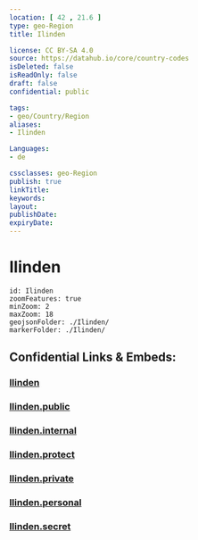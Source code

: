 ```yaml
---
location: [ 42 , 21.6 ] 
type: geo-Region
title: Ilinden

license: CC BY-SA 4.0
source: https://datahub.io/core/country-codes
isDeleted: false
isReadOnly: false
draft: false
confidential: public

tags:
- geo/Country/Region
aliases:
- Ilinden

Languages:
- de

cssclasses: geo-Region
publish: true
linkTitle: 
keywords: 
layout: 
publishDate: 
expiryDate: 
---
```


# Ilinden

```leaflet
id: Ilinden
zoomFeatures: true 
minZoom: 2 
maxZoom: 18
geojsonFolder: ./Ilinden/
markerFolder: ./Ilinden/
```


## Confidential Links & Embeds: 

### [Ilinden](/_Standards/Earth/Continent/Europe/Europe~South/Macedonia~North/Municipalities~Macedonia/Ilinden.md) 

### [Ilinden.public](/_public/Earth/Continent/Europe/Europe~South/Macedonia~North/Municipalities~Macedonia/Ilinden.public.md) 

### [Ilinden.internal](/_internal/Earth/Continent/Europe/Europe~South/Macedonia~North/Municipalities~Macedonia/Ilinden.internal.md) 

### [Ilinden.protect](/_protect/Earth/Continent/Europe/Europe~South/Macedonia~North/Municipalities~Macedonia/Ilinden.protect.md) 

### [Ilinden.private](/_private/Earth/Continent/Europe/Europe~South/Macedonia~North/Municipalities~Macedonia/Ilinden.private.md) 

### [Ilinden.personal](/_personal/Earth/Continent/Europe/Europe~South/Macedonia~North/Municipalities~Macedonia/Ilinden.personal.md) 

### [Ilinden.secret](/_secret/Earth/Continent/Europe/Europe~South/Macedonia~North/Municipalities~Macedonia/Ilinden.secret.md)

